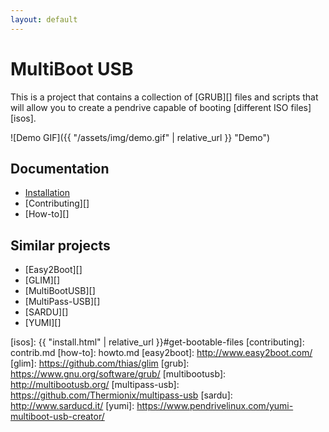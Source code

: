 ```yaml
---
layout: default
---
```

# MultiBoot USB

This is a project that contains a collection of [GRUB][] files and scripts that will allow you to create a pendrive capable of booting [different ISO files][isos].

![Demo GIF]({{ "/assets/img/demo.gif" | relative_url }} "Demo")


## Documentation

- [Installation][]
- [Contributing][]
- [How-to][]


## Similar projects

- [Easy2Boot][]
- [GLIM][]
- [MultiBootUSB][]
- [MultiPass-USB][]
- [SARDU][]
- [YUMI][]


[installation]: install.md
[isos]: {{ "install.html" | relative_url }}#get-bootable-files
[contributing]: contrib.md
[how-to]: howto.md
[easy2boot]: http://www.easy2boot.com/
[glim]: https://github.com/thias/glim
[grub]: https://www.gnu.org/software/grub/
[multibootusb]: http://multibootusb.org/
[multipass-usb]: https://github.com/Thermionix/multipass-usb
[sardu]: http://www.sarducd.it/
[yumi]: https://www.pendrivelinux.com/yumi-multiboot-usb-creator/
